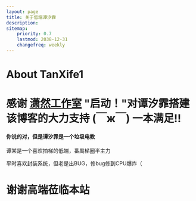 ```yaml
---
layout: page
title: 关于低端谭汐霏
description: 
sitemap:
    priority: 0.7
    lastmod: 2038-12-31
    changefreq: weekly
---
```

# About TanXife1

# 感谢 [潇然工作室](https://www.xrgzs.top/) "启动！"对谭汐霏搭建该博客的大力支持 (￣ж￣) 一本满足!! 

#### 你说的对，但是谭汐霏是一个垃圾电教

谭某是一个喜欢拍梯的低端，番禺梯圈半主力

平时喜欢封装系统，但老是出BUG，修bug修到CPU爆炸（

# 谢谢高端莅临本站

